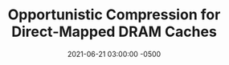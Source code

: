 ---
layout: paper-summary
title:  "Opportunistic Compression for  Direct-Mapped DRAM Caches"
date:   2021-06-21 03:00:00 -0500
categories: paper
paper_title: "Opportunistic Compression for  Direct-Mapped DRAM Caches"
paper_link: https://dl.acm.org/doi/10.1145/3240302.3240429
paper_keyword: DRAM Cache; Opportunistic Compression; Alloy Cache
paper_year: MEMSYS 2018
rw_set:
htm_cd:
htm_cr:
version_mgmt:
---